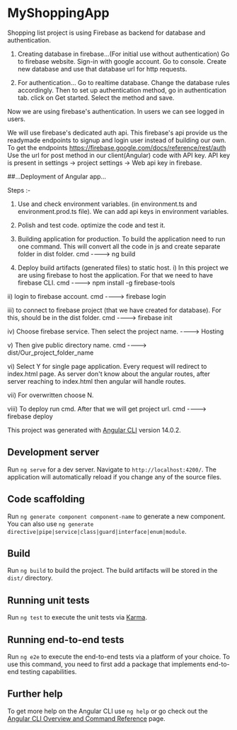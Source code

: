 # MyShoppingApp

Shopping list project is using Firebase as backend for database and authentication.
1. Creating database in firebase...(For initial use without authentication)
    Go to firebase website. Sign-in with google account. Go to console. Create new database and use that database url for http requests.

2. For authentication...
    Go to realtime database. Change the database rules accordingly. Then to set up authentication method, go in authentication tab. click on Get started. Select the       method and save.
 
 Now we are using firebase's authentication. In users we can see logged in users.
 
 We will use firebase's dedicated auth api. This firebase's api provide us the readymade endpoints to signup and login user instead of building our own.
 To get the endpoints https://firebase.google.com/docs/reference/rest/auth 
 Use the url for post method in our client(Angular) code with API key. API key is present in settings -> project settings -> Web api key in firebase.



##...Deployment of Angular app...

Steps :-
1. Use and check environment variables. (in environment.ts and environment.prod.ts file).
      We can add api keys in environment variables.

2. Polish and test code.
      optimize the code and test it.

3. Building application for production.
      To build the application need to run one command. This will convert all the code in js and create separate folder in dist folder.
      cmd ---->  ng build 

4. Deploy build artifacts (generated files) to static host.
   i) In this project we are using firebase to host the application. For that we need to have firebase CLI.
      cmd ---->  npm install -g firebase-tools
      
  ii) login to firebase account.
      cmd ---->  firebase login
      
 iii) to connect to firebase project (that we have created for database). For this, should be in the dist folder.
      cmd ---->  firebase init
      
  iv) Choose firebase service. Then select the project name.
      ---->  Hosting
   
   v) Then give public directory name.
      cmd ---->  dist/Our_project_folder_name
      
  vi) Select Y for single page application.
      Every request will redirect to index.html page. As server don't know about the angular routes, after server reaching to index.html then angular will handle             routes.
      
 vii) For overwritten choose N.
 
viii) To deploy run cmd. After that we will get project url.
      cmd ----> firebase deploy






This project was generated with [Angular CLI](https://github.com/angular/angular-cli) version 14.0.2.

## Development server

Run `ng serve` for a dev server. Navigate to `http://localhost:4200/`. The application will automatically reload if you change any of the source files.

## Code scaffolding

Run `ng generate component component-name` to generate a new component. You can also use `ng generate directive|pipe|service|class|guard|interface|enum|module`.

## Build

Run `ng build` to build the project. The build artifacts will be stored in the `dist/` directory.

## Running unit tests

Run `ng test` to execute the unit tests via [Karma](https://karma-runner.github.io).

## Running end-to-end tests

Run `ng e2e` to execute the end-to-end tests via a platform of your choice. To use this command, you need to first add a package that implements end-to-end testing capabilities.

## Further help

To get more help on the Angular CLI use `ng help` or go check out the [Angular CLI Overview and Command Reference](https://angular.io/cli) page.
